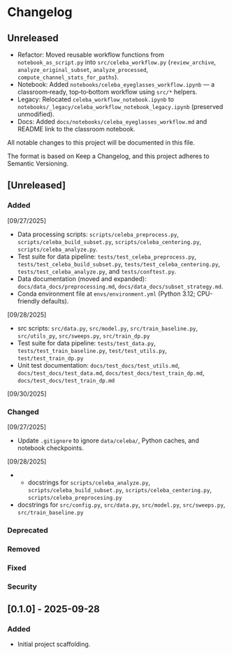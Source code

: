 # Changelog

## Unreleased
- Refactor: Moved reusable workflow functions from `notebook_as_script.py` into `src/celeba_workflow.py` (`review_archive`, `analyze_original_subset`, `analyze_processed`, `compute_channel_stats_for_paths`).
- Notebook: Added `notebooks/celeba_eyeglasses_workflow.ipynb` — a classroom‑ready, top‑to‑bottom workflow using `src/*` helpers.
- Legacy: Relocated `celeba_workflow_notebook.ipynb` to `notebooks/_legacy/celeba_workflow_notebook_legacy.ipynb` (preserved unmodified).
- Docs: Added `docs/notebooks/celeba_eyeglasses_workflow.md` and README link to the classroom notebook.

All notable changes to this project will be documented in this file.

The format is based on Keep a Changelog, and this project adheres to Semantic Versioning.

## [Unreleased]

### Added
[09/27/2025]
- Data processing scripts: `scripts/celeba_preprocess.py`, `scripts/celeba_build_subset.py`, `scripts/celeba_centering.py`, `scripts/celeba_analyze.py`.
- Test suite for data pipeline: `tests/test_celeba_preprocess.py`, `tests/test_celeba_build_subset.py`, `tests/test_celeba_centering.py`, `tests/test_celeba_analyze.py`, and `tests/conftest.py`.
- Data documentation (moved and expanded): `docs/data_docs/preprocessing.md`, `docs/data_docs/subset_strategy.md`.
- Conda environment file at `envs/environment.yml` (Python 3.12; CPU-friendly defaults).

[09/28/2025]
- src scripts: `src/data.py`, `src/model.py`, `src/train_baseline.py`, `src/utils_py`, `src/sweeps.py`, `src/train_dp.py`
- Test suite for data pipeline: `tests/test_data.py`, `tests/test_train_baseline.py`, `test/test_utils.py`, `test/test_train_dp.py`
- Unit test documentation: `docs/test_docs/test_utils.md`, `docs/test_docs/test_data.md`, `docs/test_docs/test_train_dp.md`, `docs/test_docs/test_train_dp.md`

[09/30/2025]


### Changed
[09/27/2025]
- Update `.gitignore` to ignore `data/celeba/`, Python caches, and notebook checkpoints.

[09/28/2025]
- - docstrings for `scripts/celeba_analyze.py`, `scripts/celeba_build_subset.py`, `scripts/celeba_centering.py`, `scripts/celeba_preprocesing.py`
- docstrings for `src/config.py`, `src/data.py`, `src/model.py`, `src/sweeps.py`, `src/train_baseline.py`

### Deprecated

### Removed


### Fixed

### Security


## [0.1.0] - 2025-09-28

### Added
- Initial project scaffolding.





